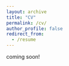 ```yaml
---
layout: archive
title: "CV"
permalink: /cv/
author_profile: false
redirect_from:
  - /resume
---
```


coming soon!
